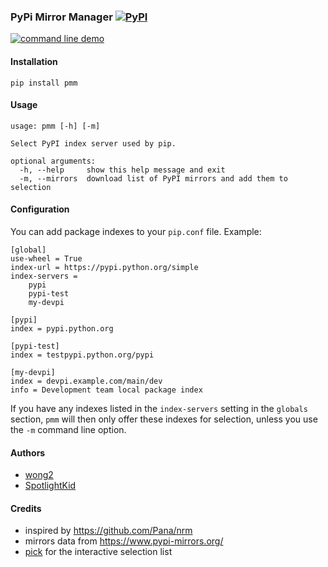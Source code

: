### PyPi Mirror Manager [![PyPI](https://img.shields.io/pypi/v/pmm.svg)](https://pypi.python.org/pypi/pmm)

[![command line demo](https://asciinema.org/a/3e67r6npdb4i7syuqdmxkctgm.png)](https://asciinema.org/a/3e67r6npdb4i7syuqdmxkctgm)

#### Installation

    pip install pmm

#### Usage

    usage: pmm [-h] [-m]

    Select PyPI index server used by pip.

    optional arguments:
      -h, --help     show this help message and exit
      -m, --mirrors  download list of PyPI mirrors and add them to selection

#### Configuration

You can add package indexes to your `pip.conf` file. Example:

    [global]
    use-wheel = True
    index-url = https://pypi.python.org/simple
    index-servers =
        pypi
        pypi-test
        my-devpi

    [pypi]
    index = pypi.python.org

    [pypi-test]
    index = testpypi.python.org/pypi

    [my-devpi]
    index = devpi.example.com/main/dev
    info = Development team local package index

If you have any indexes listed in the `index-servers` setting in the `globals`
section, `pmm` will then only offer these indexes for selection, unless you use
the `-m` command line option.

#### Authors

* [wong2](https://github.com/wong2)
* [SpotlightKid](https://github.com/SpotlightKid)

#### Credits

* inspired by https://github.com/Pana/nrm
* mirrors data from https://www.pypi-mirrors.org/
* [pick](https://github.com/wong2/pick) for the interactive selection list
